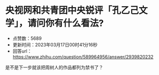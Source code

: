 # 央视网和共青团中央锐评「孔乙己文学」，请问你有什么看法?
- 点赞数：5689
- 更新时间：2023年03月17日00时41分16秒
- 回答url：https://www.zhihu.com/question/589964956/answer/2939820232
<body>
 <p data-pid="ZLWohURS">是不是下一步就该把周树人的作品都列为禁书了？</p>
</body>